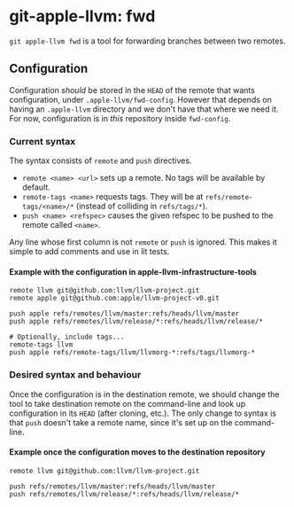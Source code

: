# git-apple-llvm: fwd

`git apple-llvm fwd` is a tool for forwarding branches between two remotes.

## Configuration

Configuration *should* be stored in the `HEAD` of the remote that wants
configuration, under `.apple-llvm/fwd-config`.  However that depends on having
an `.apple-llvm` directory and we don't have that where we need it.  For now,
configuration is in *this* repository inside `fwd-config`.

### Current syntax

The syntax consists of `remote` and `push` directives.

- `remote <name> <url>` sets up a remote.  No tags will be available by default.
- `remote-tags <name>` requests tags.  They will be at
  `refs/remote-tags/<name>/*` (instead of colliding in `refs/tags/*`).
- `push <name> <refspec>` causes the given refspec to be pushed to the remote
  called `<name>`.

Any line whose first column is not `remote` or `push` is ignored.  This makes
it simple to add comments and use in lit tests.

#### Example with the configuration in apple-llvm-infrastructure-tools

```
remote llvm git@github.com:llvm/llvm-project.git
remote apple git@github.com:apple/llvm-project-v0.git

push apple refs/remotes/llvm/master:refs/heads/llvm/master
push apple refs/remotes/llvm/release/*:refs/heads/llvm/release/*

# Optionally, include tags...
remote-tags llvm
push apple refs/remote-tags/llvm/llvmorg-*:refs/tags/llvmorg-*
```

### Desired syntax and behaviour

Once the configuration is in the destination remote, we should change the tool
to take destination remote on the command-line and look up configuration in its
`HEAD` (after cloning, etc.).  The only change to syntax is that `push` doesn't
take a remote name, since it's set up on the command-line.

#### Example once the configuration moves to the destination repository

```
remote llvm git@github.com:llvm/llvm-project.git

push refs/remotes/llvm/master:refs/heads/llvm/master
push refs/remotes/llvm/release/*:refs/heads/llvm/release/*
```
